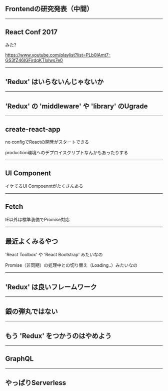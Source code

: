 ## Frontendの研究発表（中間）

---

## React Conf 2017

みた?

https://www.youtube.com/playlist?list=PLb0IAmt7-GS3fZ46IGFirdqKTIxlws7e0

---

## 'Redux' はいらないんじゃないか

---

## 'Redux' の 'middleware' や 'library' のUgrade

---

## create-react-app

no configでReactの開発がスタートできる

production環境へのデプロイスクリプトなんかもあったりする

---

## UI Component

イケてるUI Compoenntがたくさんある

---

## Fetch

IE以外は標準装備でPromise対応

---

## 最近よくみるやつ

'React Toolbox' や 'React Bootstrap' みたいなの

Promise（非同期）の処理中との切り替え（Loading..）みたいなの

---

## 'Redux' は良いフレームワーク

---

## 銀の弾丸ではない

---

## もう 'Redux' をつかうのはやめよう

---

## GraphQL

---

## やっぱりServerless
